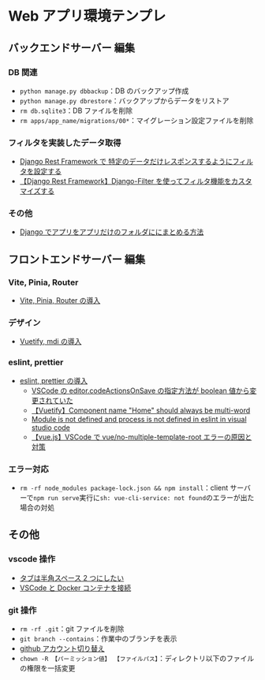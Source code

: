# Web アプリ環境テンプレ

## バックエンドサーバー 編集

### DB 関連

- `python manage.py dbbackup`：DB のバックアップ作成
- `python manage.py dbrestore`：バックアップからデータをリストア
- `rm db.sqlite3`：DB ファイルを削除
- `rm apps/app_name/migrations/00*`：マイグレーション設定ファイルを削除

### フィルタを実装したデータ取得

- [Django Rest Framework で 特定のデータだけレスポンスするようにフィルタを設定する](https://qiita.com/Ajyarimochi/items/7e22de20292ca57ea8dc)
- [【Django Rest Framework】Django-Filter を使ってフィルタ機能をカスタマイズする](https://qiita.com/Ajyarimochi/items/a88331825667ce27cf48)

### その他

- [Django でアプリをアプリだけのフォルダににまとめる方法](https://qiita.com/HiroakiIwata/items/b75fff69c61fddd4487d)

## フロントエンドサーバー 編集

### Vite, Pinia, Router

- [Vite, Pinia, Router の導入](https://designsupply-web.com/media/programming/7603/)

### デザイン

- [Vuetify, mdi の導入](https://ashitaka-blog.com/vuetify3%E3%81%93%E3%81%A8%E3%81%AF%E3%81%98%E3%82%812%EF%BC%88vite%EF%BC%89/)

### eslint, prettier

- [eslint, prettier の導入](https://youtu.be/TTutJJUGMbY?si=-XiGVdyOhuT9Lsup)
  - [VSCode の editor.codeActionsOnSave の指定方法が boolean 値から変更されていた](https://zenn.dev/braveryk7/articles/source-fixall-eslint-value)
  - [【Vuetify】Component name "Home" should always be multi-word](https://zenn.dev/teba_eleven/articles/5af8f29e9e200d)
  - [Module is not defined and process is not defined in eslint in visual studio code](https://itecnote.com/tecnote/module-is-not-defined-and-process-is-not-defined-in-eslint-in-visual-studio-code/)
  - [【vue.js】VSCode で vue/no-multiple-template-root エラーの原因と対策](https://qiita.com/Moris_Mk-II/items/af0f986531e99e6bf3f0#:~:text=%27vue/no%2Dmultiple%2Dtemplate%2Droot%27%3A%20%27off%27%20%20%20%20//%20%E3%81%93%E3%82%8C%E3%81%A7%E3%81%93%E3%81%AE%E4%BD%99%E8%A8%88%E3%81%AA%E3%83%81%E3%82%A7%E3%83%83%E3%82%AF%E6%A9%9F%E8%83%BD%E3%82%92%E3%81%8A%E3%81%A3%E3%81%B5%E3%81%AB%E5%87%BA%E6%9D%A5%E3%82%8B%E7%AD%88%E3%81%AA%E3%81%AE%E3%81%AB%E3%80%81%E3%82%A8%E3%83%A9%E3%83%BC%E3%81%AF%E8%A7%A3%E6%B6%88%E3%81%95%E3%82%8C%E3%81%9A%E3%80%82)

### エラー対応

- `rm -rf node_modules package-lock.json && npm install`：client サーバーで`npm run serve`実行に`sh: vue-cli-service: not found`のエラーが出た場合の対処

## その他

### vscode 操作

- [タブは半角スペース 2 つにしたい](https://simplesimples.com/web/application/vscode/tab-space/)
- [VSCode と Docker コンテナを接続](https://zenn.dev/ochamikan/articles/24465ac14a9e24#vscode%E3%81%A8docker%E3%82%B3%E3%83%B3%E3%83%86%E3%83%8A%E3%82%92%E6%8E%A5%E7%B6%9A)

### git 操作

- `rm -rf .git`：git ファイルを削除
- `git branch --contains`：作業中のブランチを表示
- [github アカウント切り替え](https://note.com/bluecode_inc/n/n3f67774c8642)
- `chown -R 【パーミッション値】 【ファイルパス】`：ディレクトリ以下のファイルの権限を一括変更
